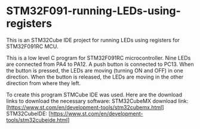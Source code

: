 # STM32F091-running-LEDs-using-registers
This is an STM32Cube IDE project for running LEDs using registers for STM32F091RC MCU.

This is a low level C program for STM32F091RC microcontroller. Nine LEDs are connected from PA4 to PA12. A push button is connected to PC13. When the button is pressed, the LEDs are moving (turning ON and OFF) in one direction. When the button is released, the LEDs are moving in the other direction from where they left.


To create this program STMCube IDE was used. Here are the download links to download the necessary software:
STM32CubeMX download link: [https://www.st.com/en/development-tools/stm32cubemx.html]
STM32CubeIDE: [https://www.st.com/en/development-tools/stm32cubeide.html]
